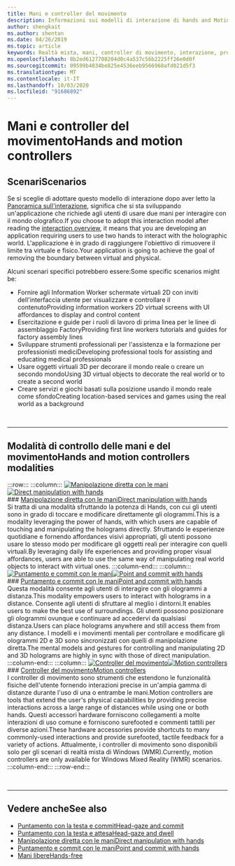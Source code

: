 ```yaml
---
title: Mani e controller del movimento
description: Informazioni sui modelli di interazione di hands and Motion Controllers, che possono rimuovere il limite tra il virtuale e il fisico.
author: shengkait
ms.author: shentan
ms.date: 04/26/2019
ms.topic: article
keywords: Realtà mista, mani, controller di movimento, interazione, progettazione
ms.openlocfilehash: 8b2ed6127708204d0c4a537c56b2225ff26e0d0f
ms.sourcegitcommit: 09599b4034be825e4536eeb9566968afd021d5f3
ms.translationtype: MT
ms.contentlocale: it-IT
ms.lasthandoff: 10/03/2020
ms.locfileid: "91686892"
---
```

# <a name="hands-and-motion-controllers"></a><span data-ttu-id="a1abd-104">Mani e controller del movimento</span><span class="sxs-lookup"><span data-stu-id="a1abd-104">Hands and motion controllers</span></span>
## <a name="scenarios"></a><span data-ttu-id="a1abd-105">Scenari</span><span class="sxs-lookup"><span data-stu-id="a1abd-105">Scenarios</span></span>
<span data-ttu-id="a1abd-106">Se si sceglie di adottare questo modello di interazione dopo aver letto la [Panoramica sull'interazione](interaction-fundamentals.md), significa che si sta sviluppando un'applicazione che richiede agli utenti di usare due mani per interagire con il mondo olografico.</span><span class="sxs-lookup"><span data-stu-id="a1abd-106">If you choose to adopt this interaction model after reading the [interaction overview](interaction-fundamentals.md), it means that you are developing an application requiring users to use two hands to interact with the holographic world.</span></span> <span data-ttu-id="a1abd-107">L'applicazione è in grado di raggiungere l'obiettivo di rimuovere il limite tra virtuale e fisico.</span><span class="sxs-lookup"><span data-stu-id="a1abd-107">Your application is going to achieve the goal of removing the boundary between virtual and physical.</span></span>

<span data-ttu-id="a1abd-108">Alcuni scenari specifici potrebbero essere:</span><span class="sxs-lookup"><span data-stu-id="a1abd-108">Some specific scenarios might be:</span></span>
* <span data-ttu-id="a1abd-109">Fornire agli Information Worker schermate virtuali 2D con inviti dell'interfaccia utente per visualizzare e controllare il contenuto</span><span class="sxs-lookup"><span data-stu-id="a1abd-109">Providing information workers 2D virtual screens with UI affordances to display and control content</span></span>
* <span data-ttu-id="a1abd-110">Esercitazione e guide per i ruoli di lavoro di prima linea per le linee di assemblaggio Factory</span><span class="sxs-lookup"><span data-stu-id="a1abd-110">Providing first line workers tutorials and guides for factory assembly lines</span></span>
* <span data-ttu-id="a1abd-111">Sviluppare strumenti professionali per l'assistenza e la formazione per professionisti medici</span><span class="sxs-lookup"><span data-stu-id="a1abd-111">Developing professional tools for assisting and educating medical professionals</span></span>  
* <span data-ttu-id="a1abd-112">Usare oggetti virtuali 3D per decorare il mondo reale o creare un secondo mondo</span><span class="sxs-lookup"><span data-stu-id="a1abd-112">Using 3D virtual objects to decorate the real world or to create a second world</span></span> 
* <span data-ttu-id="a1abd-113">Creare servizi e giochi basati sulla posizione usando il mondo reale come sfondo</span><span class="sxs-lookup"><span data-stu-id="a1abd-113">Creating location-based services and games using the real world as a background</span></span>

<br>

---

## <a name="hands-and-motion-controllers-modalities"></a><span data-ttu-id="a1abd-114">Modalità di controllo delle mani e del movimento</span><span class="sxs-lookup"><span data-stu-id="a1abd-114">Hands and motion controllers modalities</span></span>

:::row:::
    :::column:::
       <span data-ttu-id="a1abd-115">[![Manipolazione diretta con le mani](images/hands-and-controllers-direct-manipulation.jpg)](direct-manipulation.md)</span><span class="sxs-lookup"><span data-stu-id="a1abd-115">[![Direct manipulation with hands](images/hands-and-controllers-direct-manipulation.jpg)](direct-manipulation.md)</span></span><br>
       ### <a name="direct-manipulation-with-handsbr"></a>[<span data-ttu-id="a1abd-116">Manipolazione diretta con le mani</span><span class="sxs-lookup"><span data-stu-id="a1abd-116">Direct manipulation with hands</span></span>](direct-manipulation.md)<br>
       <span data-ttu-id="a1abd-117">Si tratta di una modalità sfruttando la potenza di Hands, con cui gli utenti sono in grado di toccare e modificare direttamente gli ologrammi.</span><span class="sxs-lookup"><span data-stu-id="a1abd-117">This is a modality leveraging the power of hands, with which users are capable of touching and manipulating the holograms directly.</span></span> <span data-ttu-id="a1abd-118">Sfruttando le esperienze quotidiane e fornendo affordances visivi appropriati, gli utenti possono usare lo stesso modo per modificare gli oggetti reali per interagire con quelli virtuali.</span><span class="sxs-lookup"><span data-stu-id="a1abd-118">By leveraging daily life experiences and providing proper visual affordances, users are able to use the same way of manipulating real world objects to interact with virtual ones.</span></span>
    :::column-end:::
    :::column:::
       <span data-ttu-id="a1abd-119">[![Puntamento e commit con le mani](images/hands-and-controllers-point-and-commit.jpg)](point-and-commit.md)</span><span class="sxs-lookup"><span data-stu-id="a1abd-119">[![Point and commit with hands](images/hands-and-controllers-point-and-commit.jpg)](point-and-commit.md)</span></span><br>
        ### <a name="point-and-commit-with-handsbr"></a>[<span data-ttu-id="a1abd-120">Puntamento e commit con le mani</span><span class="sxs-lookup"><span data-stu-id="a1abd-120">Point and commit with hands</span></span>](point-and-commit.md)<br>
        <span data-ttu-id="a1abd-121">Questa modalità consente agli utenti di interagire con gli ologrammi a distanza.</span><span class="sxs-lookup"><span data-stu-id="a1abd-121">This modality empowers users to interact with holograms in a distance.</span></span> <span data-ttu-id="a1abd-122">Consente agli utenti di sfruttare al meglio i dintorni.</span><span class="sxs-lookup"><span data-stu-id="a1abd-122">It enables users to make the best use of surroundings.</span></span> <span data-ttu-id="a1abd-123">Gli utenti possono posizionare gli ologrammi ovunque e continuare ad accedervi da qualsiasi distanza.</span><span class="sxs-lookup"><span data-stu-id="a1abd-123">Users can place holograms anywhere and still access them from any distance.</span></span> <span data-ttu-id="a1abd-124">I modelli e i movimenti mentali per controllare e modificare gli ologrammi 2D e 3D sono sincronizzati con quelli di manipolazione diretta.</span><span class="sxs-lookup"><span data-stu-id="a1abd-124">The mental models and gestures for controlling and manipulating 2D and 3D holograms are highly in sync with those of direct manipulation.</span></span>
    :::column-end:::
    :::column:::
       <span data-ttu-id="a1abd-125">[![Controller del movimento](images/hands-and-controllers-motion-controllers.jpg)](motion-controllers.md)</span><span class="sxs-lookup"><span data-stu-id="a1abd-125">[![Motion controllers](images/hands-and-controllers-motion-controllers.jpg)](motion-controllers.md)</span></span><br>
       ### <a name="motion-controllersbr"></a>[<span data-ttu-id="a1abd-126">Controller del movimento</span><span class="sxs-lookup"><span data-stu-id="a1abd-126">Motion controllers</span></span>](motion-controllers.md)<br>
       <span data-ttu-id="a1abd-127">I controller di movimento sono strumenti che estendono le funzionalità fisiche dell'utente fornendo interazioni precise in un'ampia gamma di distanze durante l'uso di una o entrambe le mani.</span><span class="sxs-lookup"><span data-stu-id="a1abd-127">Motion controllers are tools that extend the user's physical capabilities by providing precise interactions across a large range of distances while using one or both hands.</span></span> <span data-ttu-id="a1abd-128">Questi accessori hardware forniscono collegamenti a molte interazioni di uso comune e forniscono surefooted e commenti tattili per diverse azioni.</span><span class="sxs-lookup"><span data-stu-id="a1abd-128">These hardware accessories provide shortcuts to many commonly-used interactions and provide surefooted, tactile feedback for a variety of actions.</span></span> <span data-ttu-id="a1abd-129">Attualmente, i controller di movimento sono disponibili solo per gli scenari di realtà mista di Windows (WMR).</span><span class="sxs-lookup"><span data-stu-id="a1abd-129">Currently, motion controllers are only available for Windows Mixed Reality (WMR) scenarios.</span></span> 
    :::column-end:::
:::row-end:::

<br>

---

## <a name="see-also"></a><span data-ttu-id="a1abd-130">Vedere anche</span><span class="sxs-lookup"><span data-stu-id="a1abd-130">See also</span></span>
* [<span data-ttu-id="a1abd-131">Puntamento con la testa e commit</span><span class="sxs-lookup"><span data-stu-id="a1abd-131">Head-gaze and commit</span></span>](gaze-and-commit.md)
* [<span data-ttu-id="a1abd-132">Puntamento con la testa e attesa</span><span class="sxs-lookup"><span data-stu-id="a1abd-132">Head-gaze and dwell</span></span>](gaze-and-dwell.md)
* [<span data-ttu-id="a1abd-133">Manipolazione diretta con le mani</span><span class="sxs-lookup"><span data-stu-id="a1abd-133">Direct manipulation with hands</span></span>](direct-manipulation.md)
* [<span data-ttu-id="a1abd-134">Puntamento e commit con le mani</span><span class="sxs-lookup"><span data-stu-id="a1abd-134">Point and commit with hands</span></span>](point-and-commit.md)
* [<span data-ttu-id="a1abd-135">Mani libere</span><span class="sxs-lookup"><span data-stu-id="a1abd-135">Hands-free</span></span>](hands-free.md)

